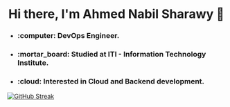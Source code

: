 <div align= "center"><h1>Hi there, I'm Ahmed Nabil Sharawy 👋 </h1></div>

- <h3> :computer: DevOps Engineer.</h3>
- <h3> :mortar_board: Studied at ITI - Information Technology Institute.</h3>
- <h3> :cloud: Interested in Cloud and Backend development.</h3>

[![GitHub Streak](https://streak-stats.demolab.com?user=AhmedNabilSharawy&theme=dark)](https://git.io/streak-stats)


